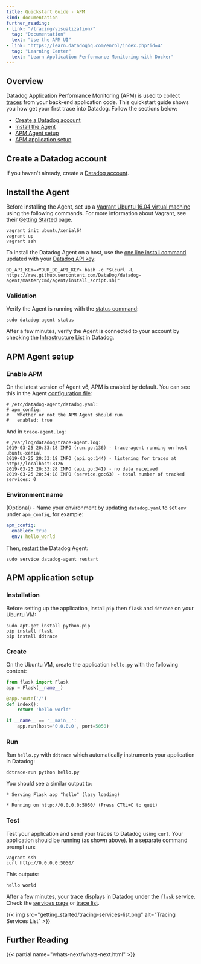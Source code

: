```yaml
---
title: Quickstart Guide - APM
kind: documentation
further_reading:
- link: "/tracing/visualization/"
  tag: "Documentation"
  text: "Use the APM UI"
- link: "https://learn.datadoghq.com/enrol/index.php?id=4"
  tag: "Learning Center"
  text: "Learn Application Performance Monitoring with Docker"
---
```


## Overview

Datadog Application Performance Monitoring (APM) is used to collect [traces][1] from your back-end application code. This quickstart guide shows you how get your first trace into Datadog. Follow the sections below:

* [Create a Datadog account](#create-a-datadog-account)
* [Install the Agent](#install-the-agent)
* [APM Agent setup](#apm-agent-setup)
* [APM application setup](#apm-application-setup)

## Create a Datadog account

If you haven't already, create a [Datadog account][2].

## Install the Agent

Before installing the Agent, set up a [Vagrant Ubuntu 16.04 virtual machine][3] using the following commands. For more information about Vagrant, see their [Getting Started][4] page.

```text
vagrant init ubuntu/xenial64
vagrant up
vagrant ssh
```

To install the Datadog Agent on a host, use the [one line install command][5] updated with your [Datadog API key][6]:

```shell
DD_API_KEY=<YOUR_DD_API_KEY> bash -c "$(curl -L https://raw.githubusercontent.com/DataDog/datadog-agent/master/cmd/agent/install_script.sh)"
```

### Validation

Verify the Agent is running with the [status command][7]:

```shell
sudo datadog-agent status
```

After a few minutes, verify the Agent is connected to your account by checking the [Infrastructure List][8] in Datadog.

## APM Agent setup

### Enable APM

On the latest version of Agent v6, APM is enabled by default. You can see this in the Agent [configuration file][9]:

```text
# /etc/datadog-agent/datadog.yaml:
# apm_config:
#   Whether or not the APM Agent should run
#   enabled: true
```

And in `trace-agent.log`:

```shell
# /var/log/datadog/trace-agent.log:
2019-03-25 20:33:18 INFO (run.go:136) - trace-agent running on host ubuntu-xenial
2019-03-25 20:33:18 INFO (api.go:144) - listening for traces at http://localhost:8126
2019-03-25 20:33:28 INFO (api.go:341) - no data received
2019-03-25 20:34:18 INFO (service.go:63) - total number of tracked services: 0
```

### Environment name

(Optional) - Name your environment by updating `datadog.yaml` to set `env` under `apm_config`, for example:

```yaml
apm_config:
  enabled: true
  env: hello_world
```

Then, [restart][10] the Datadog Agent:

```shell
sudo service datadog-agent restart
```

## APM application setup

### Installation

Before setting up the application, install `pip` then `flask` and `ddtrace` on your Ubuntu VM:

```shell
sudo apt-get install python-pip
pip install flask
pip install ddtrace
```

### Create

On the Ubuntu VM, create the application `hello.py` with the following content:

```python
from flask import Flask
app = Flask(__name__)

@app.route('/')
def index():
    return 'hello world'

if __name__ == '__main__':
    app.run(host='0.0.0.0', port=5050)
```

### Run

Run `hello.py` with `ddtrace` which automatically instruments your application in Datadog:

```shell
ddtrace-run python hello.py
```

You should see a similar output to:

```shell
* Serving Flask app "hello" (lazy loading)
  ...
* Running on http://0.0.0.0:5050/ (Press CTRL+C to quit)
```

### Test

Test your application and send your traces to Datadog using `curl`. Your application should be running (as shown above). In a separate command prompt run:

```text
vagrant ssh
curl http://0.0.0.0:5050/
```

This outputs:

```text
hello world
```

After a few minutes, your trace displays in Datadog under the `flask` service. Check the [services page][11] or [trace list][12].

{{< img src="getting_started/tracing-services-list.png" alt="Tracing Services List" >}}

## Further Reading

{{< partial name="whats-next/whats-next.html" >}}

[1]: /tracing/#terminology
[2]: https://www.datadoghq.com
[3]: https://app.vagrantup.com/ubuntu/boxes/xenial64
[4]: https://www.vagrantup.com/intro/getting-started/index.html
[5]: https://app.datadoghq.com/account/settings#agent/ubuntu
[6]: https://app.datadoghq.com/account/settings#api
[7]: /agent/guide/agent-commands/#agent-information
[8]: https://app.datadoghq.com/infrastructure
[9]: /agent/guide/agent-configuration-files/#agent-main-configuration-file
[10]: /agent/guide/agent-commands/#restart-the-agent
[11]: https://app.datadoghq.com/apm/services
[12]: https://app.datadoghq.com/apm/traces
